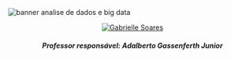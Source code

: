<img src="https://github.com/gabriellesote/big_data/blob/main/assets/bigdata_banner.png" alt="banner analise de dados e big data"/>


<div align=center>
  
[![Gabrielle Soares ](https://img.shields.io/badge/Gabrielle_Soares_-black?style=for-the-badge&logo=github)](https://github.com/gabriellesote)
</div>

<h4 align=center>  <em>Professor responsável: Adalberto Gassenferth Junior  </em></h4>
